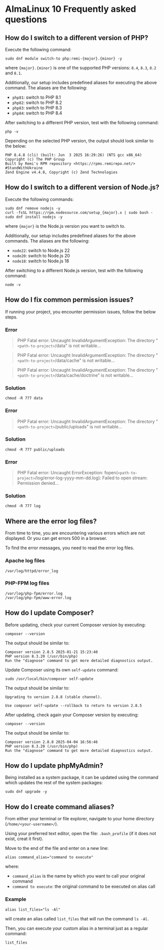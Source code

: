 # AlmaLinux 10 Frequently asked questions

## How do I switch to a different version of PHP?

Execute the following command:

```shell
sudo dnf module switch-to php:remi-{major}.{minor} -y
```

where `{major}.{minor}` is one of the supported PHP versions: `8.4`, `8.3`, `8.2` and `8.1`.

Additionally, our setup includes predefined aliases for executing the above command.
The aliases are the following:

* `php81`: switch to PHP 8.1
* `php82`: switch to PHP 8.2
* `php83`: switch to PHP 8.3
* `php84`: switch to PHP 8.4

After switching to a different PHP version, test with the following command:

```shell
php -v
```

Depending on the selected PHP version, the output should look similar to the below:

```text
PHP 8.4.8 (cli) (built: Jun  3 2025 16:29:26) (NTS gcc x86_64)
Copyright (c) The PHP Group
Built by Remi's RPM repository <https://rpms.remirepo.net/> #StandWithUkraine
Zend Engine v4.4.8, Copyright (c) Zend Technologies
```

## How do I switch to a different version of Node.js?

Execute the following commands:

```shell
sudo dnf remove nodejs -y
curl -fsSL https://rpm.nodesource.com/setup_{major}.x | sudo bash -
sudo dnf install nodejs -y
```

where `{major}` is the Node.js version you want to switch to.

Additionally, our setup includes predefined aliases for the above commands.
The aliases are the following:

* `node22`: switch to Node.js 22
* `node20`: switch to Node.js 20
* `node18`: switch to Node.js 18

After switching to a different Node.js version, test with the following command:

```shell
node -v
```

## How do I fix common permission issues?

If running your project, you encounter permission issues, follow the below steps.

### Error

> PHP Fatal error: Uncaught InvalidArgumentException: The directory "`<path-to-project>`/data" is not writable...

> PHP Fatal error: Uncaught InvalidArgumentException: The directory "`<path-to-project>`/data/cache" is not writable...

> PHP Fatal error: Uncaught InvalidArgumentException: The directory "`<path-to-project>`/data/cache/doctrine" is not writable...

### Solution

```shell
chmod -R 777 data
```

### Error

> PHP Fatal error: Uncaught InvalidArgumentException: The directory "`<path-to-project>`/public/uploads" is not writable...

### Solution

```shell
chmod -R 777 public/uploads
```

### Error

> PHP Fatal error: Uncaught ErrorException: fopen(`<path-to-project>`/log/error-log-yyyy-mm-dd.log): Failed to open stream: Permission denied...

### Solution

```shell
chmod -R 777 log
```

## Where are the error log files?

From time to time, you are encountering various errors which are not displayed. Or you can get errors 500 in a browser.

To find the error messages, you need to read the error log files.

### Apache log files

```text
/var/log/httpd/error_log
```

### PHP-FPM log files

```text
/var/log/php-fpm/error.log
/var/log/php-fpm/www-error.log
```

## How do I update Composer?

Before updating, check your current Composer version by executing:

```shell
composer --version
```

The output should be similar to:

```text
Composer version 2.8.5 2025-01-21 15:23:40
PHP version 8.3.20 (/usr/bin/php)
Run the "diagnose" command to get more detailed diagnostics output.
```

Update Composer using its own `self-update` command:

```shell
sudo /usr/local/bin/composer self-update
```

The output should be similar to:

```text
Upgrading to version 2.8.8 (stable channel).

Use composer self-update --rollback to return to version 2.8.5
```

After updating, check again your Composer version by executing:

```shell
composer --version
```

The output should be similar to:

```text
Composer version 2.8.8 2025-04-04 16:56:46
PHP version 8.3.20 (/usr/bin/php)
Run the "diagnose" command to get more detailed diagnostics output.
```

## How do I update phpMyAdmin?

Being installed as a system package, it can be updated using the command which updates the rest of the system packages:

```shell
sudo dnf upgrade -y
```

## How do I create command aliases?

From either your terminal or file explorer, navigate to your home directory (`/home/<your-username>/`).

Using your preferred text editor, open the file: `.bash_profile` (if it does not exist, creat it first).

Move to the end of the file and enter on a new line:

```text
alias command_alias="command to execute"
```

where:

* `command_alias` is the name by which you want to call your original command
* `command to execute`: the original command to be executed on alias call

### Example

```text
alias list_files="ls -Al"
```

will create an alias called `list_files` that will run the command `ls -Al`.

Then, you can execute your custom alias in a terminal just as a regular command:

```shell
list_files
```
